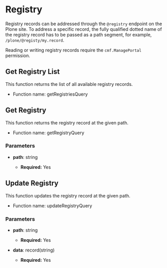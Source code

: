 # Registry

Registry records can be addressed through the `@registry` endpoint on the Plone site.
To address a specific record, the fully qualified dotted name of the registry record has to be passed as a path segment, for example, `/plone/@registy/my.record`.

Reading or writing registry records require the `cmf.ManagePortal` permission.

## Get Registry List

This function returns the list of all available registry records.

- Function name: getRegistriesQuery

## Get Registry

This function returns the registry record at the given path.

- Function name: getRegistryQuery

### Parameters

- **path**: string

  - **Required:** Yes

## Update Registry

This function updates the registry record at the given path.

- Function name: updateRegistryQuery

### Parameters

- **path**: string

  - **Required:** Yes

- **data**: record(string)

  - **Required:** Yes
